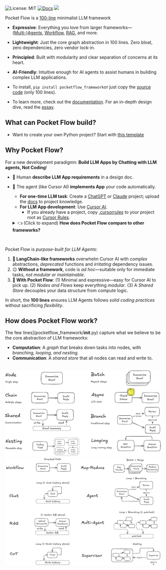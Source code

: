 <div align="center">
</div>


![License: MIT](https://img.shields.io/badge/License-MIT-yellow.svg)
[![Docs](https://img.shields.io/badge/docs-latest-blue)](https://the-pocket-world.github.io/Pocketflow-Framework-Py/)
 <a href="https://discord.gg/hUHHE9Sa6T">
    <img src="https://img.shields.io/discord/1346833819172601907?logo=discord&style=flat">
</a>

Pocket Flow is a [100-line](pocketflow_framework/__init__.py) minimalist LLM framework

- **Expressive**: Everything you love from larger frameworks—([Multi-](https://the-pocket-world.github.io/Pocketflow-Framework-Py/design_pattern/multi_agent.html))[Agents](https://the-pocket-world.github.io/Pocketflow-Framework-Py/design_pattern/agent.html), [Workflow](https://the-pocket-world.github.io/Pocketflow-Framework-Py/design_pattern/workflow.html), [RAG](https://the-pocket-world.github.io/Pocketflow-Framework-Py/design_pattern/rag.html), and more.
  
- **Lightweight**: Just the core graph abstraction in 100 lines. Zero bloat, zero dependencies, zero vendor lock-in.
  
- **Principled**: Built with modularity and clear separation of concerns at its heart.

- **AI-Friendly**: Intuitive enough for AI agents to assist humans in building complex LLM applications.
  
- To install, ```pip install pocketflow_framework```or just copy the [source code](pocketflow_framework/__init__.py) (only 100 lines).
  
- To learn more, check out the [documentation](https://the-pocket-world.github.io/Pocketflow-Framework-Py/). For an in-depth design dive, read the [essay](https://github.com/The-Pocket-World/.github/blob/main/profile/pocketflow.md).
  

## What can Pocket Flow build?

</div>

- Want to create your own Python project? Start with  [this template](https://github.com/The-Pocket-World/PocketFlow-Template-Python)

## Why Pocket Flow?

For a new development paradigmn: **Build LLM Apps by Chatting with LLM agents, Not Coding**!

- 🧑 Human **describe LLM App requirements** in a design doc.
- 🤖 The agent (like Cursor AI) **implements App** your code automatically.


  - **For one-time LLM task**:  Create a [ChatGPT](https://help.openai.com/en/articles/10169521-using-projects-in-chatgpt) or [Claude](https://www.anthropic.com/news/projects) project; upload the [docs](docs) to project knowledge.
  - **For LLM App development**: Use [Cursor AI](https://www.cursor.com/).
      - If you already have a project, copy [.cursorrules](.cursorrules) to your project root as [Cursor Rules](https://docs.cursor.com/context/rules-for-ai).

  </details>

  <details>
    <summary>👈 (Click to expand) <b>How does Pocket Flow compare to other frameworks?</b></summary>
<br>

 Pocket Flow is <i>purpose-built for LLM Agents</i>:
1. **🫠 LangChain-like frameworks** overwhelm Cursor AI with *complex* abstractions, *deprecated* functions and *irritating* dependency issues.
2. 😐  **Without a framework**, code is *ad hoc*—suitable only for immediate tasks, *not modular or maintainable*.
3. **🥰 With Pocket Flow**: (1) Minimal and expressive—easy for Cursor AI to pick up. (2) *Nodes and Flows* keep everything *modular*. (3) A *Shared Store* decouples your data structure from compute logic.

In short, the **100 lines** ensures LLM Agents follows *solid coding practices* without sacrificing *flexibility*. 
  </details>

## How does Pocket Flow work?

The few lines](pocketflow_framework/__init__.py) capture what we believe to be the core abstraction of LLM frameworks:
 - **Computation**: A *graph* that breaks down tasks into nodes, with *branching, looping,  and nesting*.
 - **Communication**: A *shared store* that all nodes can read and write to.

<br>
<div align="center">
  <img src="./assets/abstraction.png" width="600"/>
<br>
<div align="center">
  <img src="./assets/design.png" width="600"/>
</div>
<br>
